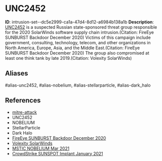 # UNC2452

**ID**: intrusion-set--dc5e2999-ca1a-47d4-8d12-a6984b138a1b
**Description**: [UNC2452](https://attack.mitre.org/groups/G0118) is a suspected Russian state-sponsored threat group responsible for the 2020 SolarWinds software supply chain intrusion.(Citation: FireEye SUNBURST Backdoor December 2020) Victims of this campaign include government, consulting, technology, telecom, and other organizations in North America, Europe, Asia, and the Middle East.(Citation: FireEye SUNBURST Backdoor December 2020) The group also compromised at least one think tank by late 2019.(Citation: Volexity SolarWinds)

## Aliases
#alias-unc2452, #alias-nobelium, #alias-stellarparticle, #alias-dark_halo

## References
- [mitre-attack](https://attack.mitre.org/groups/G0118)
- UNC2452
- NOBELIUM
- StellarParticle
- Dark Halo
- [FireEye SUNBURST Backdoor December 2020](https://www.fireeye.com/blog/threat-research/2020/12/evasive-attacker-leverages-solarwinds-supply-chain-compromises-with-sunburst-backdoor.html)
- [Volexity SolarWinds](https://www.volexity.com/blog/2020/12/14/dark-halo-leverages-solarwinds-compromise-to-breach-organizations/)
- [MSTIC NOBELIUM Mar 2021](https://www.microsoft.com/security/blog/2021/03/04/goldmax-goldfinder-sibot-analyzing-nobelium-malware/)
- [CrowdStrike SUNSPOT Implant January 2021](https://www.crowdstrike.com/blog/sunspot-malware-technical-analysis/)
